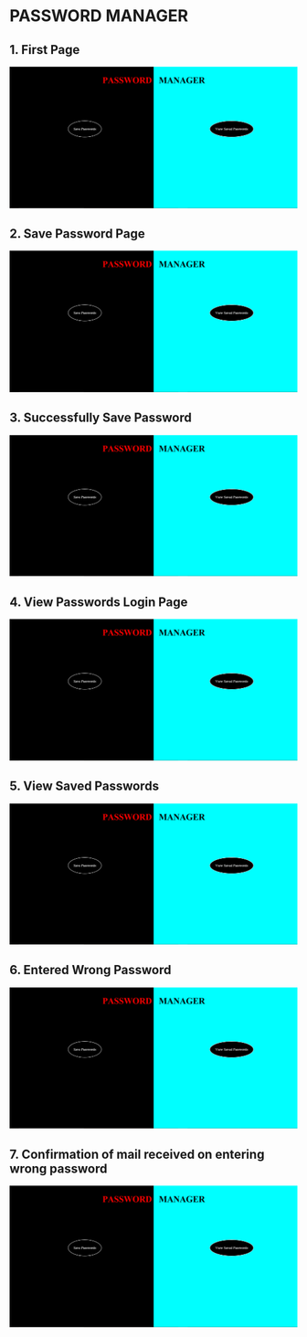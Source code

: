 # PASSWORD MANAGER

## 1. First Page

 <img src="./images/1.png" alt="" >

## 2. Save Password Page

 <img src="./images/1.png" alt="" >

## 3. Successfully Save Password

<img src="./images/1.png" alt="" >

## 4. View Passwords Login Page

<img src="./images/1.png" alt="" >

## 5. View Saved Passwords

<img src="./images/1.png" alt="" >

## 6. Entered Wrong Password

<img src="./images/1.png" alt="" >

## 7. Confirmation of mail received on entering wrong password

<img src="./images/1.png" alt="" >
